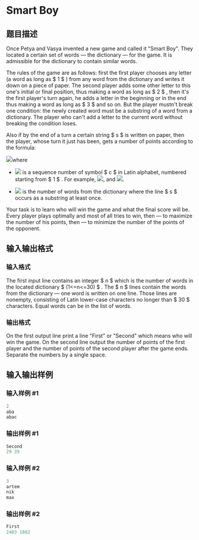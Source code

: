 # Smart Boy

## 题目描述

Once Petya and Vasya invented a new game and called it "Smart Boy". They located a certain set of words — the dictionary — for the game. It is admissible for the dictionary to contain similar words.

The rules of the game are as follows: first the first player chooses any letter (a word as long as $ 1 $ ) from any word from the dictionary and writes it down on a piece of paper. The second player adds some other letter to this one's initial or final position, thus making a word as long as $ 2 $ , then it's the first player's turn again, he adds a letter in the beginning or in the end thus making a word as long as $ 3 $ and so on. But the player mustn't break one condition: the newly created word must be a substring of a word from a dictionary. The player who can't add a letter to the current word without breaking the condition loses.

Also if by the end of a turn a certain string $ s $ is written on paper, then the player, whose turn it just has been, gets a number of points according to the formula:

![](https://cdn.luogu.com.cn/upload/vjudge_pic/CF38F/0581ff8dd9c5f97bc34f4839b9be626798958173.png)where

- ![](https://cdn.luogu.com.cn/upload/vjudge_pic/CF38F/e4be189456c3857fdc2ca591471080a7e0553024.png) is a sequence number of symbol $ c $ in Latin alphabet, numbered starting from $ 1 $ . For example, ![](https://cdn.luogu.com.cn/upload/vjudge_pic/CF38F/a709cc8eab21d8d610387ef6b07c36d3277a654a.png), and ![](https://cdn.luogu.com.cn/upload/vjudge_pic/CF38F/72027ed786a5fe069852a41dd736894e110bbaab.png).

- ![](https://cdn.luogu.com.cn/upload/vjudge_pic/CF38F/a15427ebfe6c6b2fd1a1aca564e59cc85cdf2fd3.png) is the number of words from the dictionary where the line $ s $ occurs as a substring at least once.

Your task is to learn who will win the game and what the final score will be. Every player plays optimally and most of all tries to win, then — to maximize the number of his points, then — to minimize the number of the points of the opponent.

## 输入输出格式

### 输入格式

The first input line contains an integer $ n $ which is the number of words in the located dictionary $ (1<=n<=30) $ . The $ n $ lines contain the words from the dictionary — one word is written on one line. Those lines are nonempty, consisting of Latin lower-case characters no longer than $ 30 $ characters. Equal words can be in the list of words.

### 输出格式

On the first output line print a line "First" or "Second" which means who will win the game. On the second line output the number of points of the first player and the number of points of the second player after the game ends. Separate the numbers by a single space.

## 输入输出样例

### 输入样例 #1

```cpp
2
aba
abac

```
### 输出样例 #1

```cpp
Second
29 35

```
### 输入样例 #2

```cpp
3
artem
nik
max

```
### 输出样例 #2

```cpp
First
2403 1882

```
